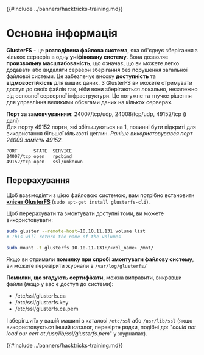 {{#include ../banners/hacktricks-training.md}}

# Основна інформація

**GlusterFS** - це **розподілена файлова система**, яка об'єднує зберігання з кількох серверів в одну **уніфіковану систему**. Вона дозволяє **произвольну масштабованість**, що означає, що ви можете легко додавати або видаляти сервери зберігання без порушення загальної файлової системи. Це забезпечує високу **доступність** та **відмовостійкість** для ваших даних. З GlusterFS ви можете отримувати доступ до своїх файлів так, ніби вони зберігаються локально, незалежно від основної серверної інфраструктури. Це потужне та гнучке рішення для управління великими обсягами даних на кількох серверах.

**Порт за замовчуванням**: 24007/tcp/udp, 24008/tcp/udp, 49152/tcp (і далі)\
Для порту 49152 порти, які збільшуються на 1, повинні бути відкриті для використання більшої кількості цеглин. _Раніше використовувався порт 24009 замість 49152._
```
PORT      STATE  SERVICE
24007/tcp open   rpcbind
49152/tcp open   ssl/unknown
```
## Перерахування

Щоб взаємодіяти з цією файловою системою, вам потрібно встановити [**клієнт GlusterFS**](https://download.gluster.org/pub/gluster/glusterfs/LATEST/) (`sudo apt-get install glusterfs-cli`).

Щоб перерахувати та змонтувати доступні томи, ви можете використовувати:
```bash
sudo gluster --remote-host=10.10.11.131 volume list
# This will return the name of the volumes

sudo mount -t glusterfs 10.10.11.131:/<vol_name> /mnt/
```
Якщо ви отримали **помилку при спробі змонтувати файлову систему**, ви можете перевірити журнали в `/var/log/glusterfs/`

**Помилки, що згадують сертифікати**, можна виправити, викравши файли (якщо у вас є доступ до системи):

- /etc/ssl/glusterfs.ca
- /etc/ssl/glusterfs.key
- /etc/ssl/glusterfs.ca.pem

І зберігши їх у вашій машині в каталозі `/etc/ssl` або `/usr/lib/ssl` (якщо використовується інший каталог, перевірте рядки, подібні до: "_could not load our cert at /usr/lib/ssl/glusterfs.pem_" у журналах).

{{#include ../banners/hacktricks-training.md}}
